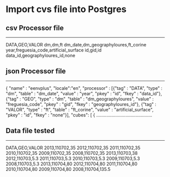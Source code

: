 Import cvs file into Postgres
=============================================


## csv Processor file
------

DATA,GEO,VALOR
dm,dm,ft
dm_date,dm_geographyloures,ft_corine
year,freguesia_code,artificial_surface
id,gid,id
data_id,geographyloures_id,none


## json Processor file
------

{
   "name" : "eenvplus",
   "locale":"en",
   "processor" : [{"tag" : "DATA", 
                   "type" : "dm", 
                   "table" : "dm_date", 
                   "value" : "year", 
                   "pkey" : "id",
                   "fkey" : "data_id"},
                  {"tag" : "GEO", 
                   "type" : "dm", 
                   "table" : "dm_geographyloures", 
                   "value" : "freguesia_code",
                   "pkey" : "gid",
                   "fkey" : "geographyloures_id"},
                  {"tag" : "VALOR", 
                   "type" : "ft", 
                   "table" : "ft_corine", 
                   "value" : "artificial_surface",
                   "pkey" : "id",
                   "fkey" : "none"}],
   "cubes": [
        {
        ............................................

## Data file tested
------

DATA,GEO,VALOR
2013,110702,35
2012,110702,35
2011,110702,35
2010,110702,35
2009,110702,35
2008,110702,35
2013,110703,38
2012,110703,5.3
2011,110703,5.3
2010,110703,5.3
2009,110703,5.3
2008,110703,5.3
2013,110704,80
2012,110704,80
2011,110704,80
2010,110704,80
2009,110704,80
2008,110704,135.5